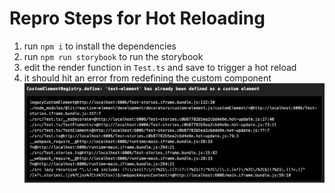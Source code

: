 # Repro Steps for Hot Reloading

1. run `npm i` to install the dependencies
1. run `npm run storybook` to run the storybook
1. edit the render function in `Test.ts` and save to trigger a hot reload
1. it should hit an error from redefining the custom component
![error message](error-message.png)